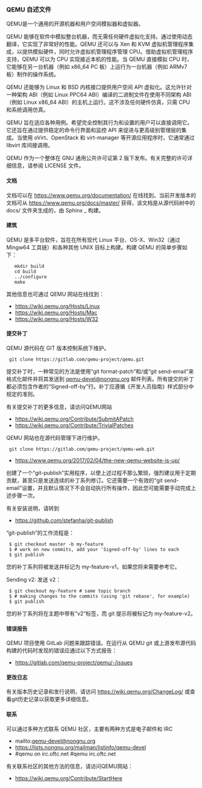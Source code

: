 ### QEMU 自述文件

QEMU是一个通用的开源机器和用户空间模拟器和虚拟器。

QEMU 能够在软件中模拟整台机器，而无需任何硬件虚拟化支持。通过使用动态翻译，它实现了非常好的性能。QEMU 还可以与 Xen 和 KVM 虚拟机管理程序集成，以提供模拟硬件，同时允许虚拟机管理程序管理 CPU。借助虚拟机管理程序支持，QEMU 可以为 CPU 实现接近本机的性能。当 QEMU 直接模拟 CPU 时，它能够在另一台机器（例如 x86_64 PC 板）上运行为一台机器（例如 ARMv7 板）制作的操作系统。

QEMU 还能够为 Linux 和 BSD 内核接口提供用户空间 API 虚拟化。这允许针对一种架构 ABI（例如 Linux PPC64 ABI）编译的二进制文件在使用不同架构 ABI（例如 Linux x86_64 ABI）的主机上运行。这不涉及任何硬件仿真，只需 CPU 和系统调用仿真。

QEMU 旨在适应各种用例。希望完全控制其行为和设置的用户可以直接调用它。它还旨在通过提供稳定的命令行界面和监控 API 来促进与更高级别管理层的集成。当使用 oVirt、OpenStack 和 virt-manager 等开源应用程序时，它通常通过 libvirt 库间接调用。

QEMU 作为一个整体在 GNU 通用公共许可证第 2 版下发布。有关完整的许可详细信息，请参阅 LICENSE 文件。

#### 文档

文档可以在 https://www.qemu.org/documentation/ 在线找到。当前开发版本的文档可从 https://www.qemu.org/docs/master/ 获得，该文档是从源代码树中的 docs/ 文件夹生成的，由 Sphinx _ 构建。

#### 建筑

QEMU 是多平台软件，旨在在所有现代 Linux 平台、OS-X、Win32（通过 Mingw64 工具链）和各种其他 UNIX 目标上构建。构建 QEMU 的简单步骤如下：

       mkdir build
       cd build
       ../configure
       make

其他信息也可通过 QEMU 网站在线找到：

   + https://wiki.qemu.org/Hosts/Linux
   + https://wiki.qemu.org/Hosts/Mac
   + https://wiki.qemu.org/Hosts/W32

#### 提交补丁

QEMU 源代码在 GIT 版本控制系统下维护。

     git clone https://gitlab.com/qemu-project/qemu.git

提交补丁时，一种常见的方法是使用“git format-patch”和/或“git send-email”来格式化邮件并将其发送到 qemu-devel@nongnu.org 邮件列表。所有提交的补丁都必须包含作者的“Signed-off-by”行。补丁应遵循《开发人员指南》样式部分中规定的准则。

有关提交补丁的更多信息，请访问QEMU网站

  +  https://wiki.qemu.org/Contribute/SubmitAPatch
  +  https://wiki.qemu.org/Contribute/TrivialPatches

QEMU 网站也在源代码管理下进行维护。

     git clone https://gitlab.com/qemu-project/qemu-web.git

  +  https://www.qemu.org/2017/02/04/the-new-qemu-website-is-up/

创建了一个“git-publish”实用程序，以使上述过程不那么繁琐，强烈建议用于定期贡献，甚至只是发送连续的补丁系列修订。它还需要一个有效的“git send-email”设置，并且默认情况下不会自动执行所有操作，因此您可能需要手动完成上述步骤一次。

有关安装说明，请转到

  +  https://github.com/stefanha/git-publish

“git-publish”的工作流程是：

     $ git checkout master -b my-feature
     $ # work on new commits, add your 'Signed-off-by' lines to each
     $ git publish

您的补丁系列将被发送并标记为 my-feature-v1，如果您将来需要参考它。

  Sending v2: 发送 v2：

     $ git checkout my-feature # same topic branch
     $ # making changes to the commits (using 'git rebase', for example)
     $ git publish

您的补丁系列将在主题中带有“v2”标签，而 git 提示将被标记为 my-feature-v2。

#### 错误报告

QEMU 项目使用 GitLab 问题来跟踪错误。在运行从 QEMU git 或上游发布源代码构建的代码时发现的错误应通过以下方式报告：

  +  https://gitlab.com/qemu-project/qemu/-/issues

#### 更改日志

有关版本历史记录和发行说明，请访问 https://wiki.qemu.org/ChangeLog/ 或查看git历史记录以获取更多详细信息。

#### 联系

可以通过多种方式联系 QEMU 社区，主要有两种方式是电子邮件和 IRC

  +  mailto:qemu-devel@nongnu.org
  +  https://lists.nongnu.org/mailman/listinfo/qemu-devel
  +  #qemu on irc.oftc.net #qemu irc.oftc.net

有关联系社区的其他方法的信息，请访问QEMU网站：

  +  https://wiki.qemu.org/Contribute/StartHere
